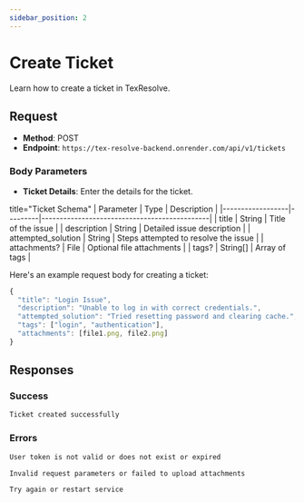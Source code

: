 ```yaml
---
sidebar_position: 2
---
```


# Create Ticket

Learn how to create a ticket in TexResolve.

## Request

- **Method**: POST
- **Endpoint**: `https://tex-resolve-backend.onrender.com/api/v1/tickets`




### Body Parameters

- **Ticket Details**: Enter the details for the ticket.

title="Ticket Schema"
| Parameter         | Type     | Description                                  |
|------------------|---------|----------------------------------------------|
| title           | String  | Title of the issue                           |
| description     | String  | Detailed issue description                   |
| attempted_solution | String  | Steps attempted to resolve the issue        |
| attachments?    | File    | Optional file attachments                    |
| tags?          | String[] | Array of tags                                |


Here's an example request body for creating a ticket:

```jsx title="creating ticket example"
{
  "title": "Login Issue",
  "description": "Unable to log in with correct credentials.",
  "attempted_solution": "Tried resetting password and clearing cache.",
  "tags": ["login", "authentication"],
  "attachments": [file1.png, file2.png]
}
```

## Responses

### Success

```jsx title="statusCode 201: success"
Ticket created successfully
```

### Errors

```jsx title="statusCode 401: Authentication error"
User token is not valid or does not exist or expired
```

```jsx title="statusCode 400: Bad Request"
Invalid request parameters or failed to upload attachments
```

```jsx title="statusCode 500: Internal Server Error"
Try again or restart service
```

